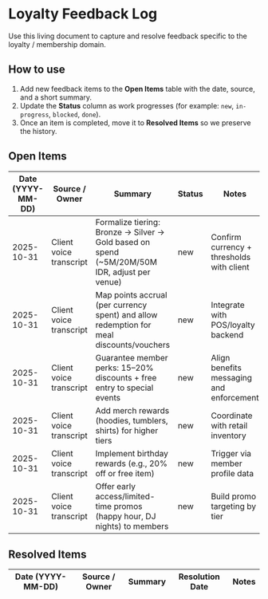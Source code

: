 <!-- Feedback tracker for Loyalty workstreams. Update as items are addressed. -->

# Loyalty Feedback Log

Use this living document to capture and resolve feedback specific to the loyalty / membership domain.

## How to use

1. Add new feedback items to the **Open Items** table with the date, source, and a short summary.
2. Update the **Status** column as work progresses (for example: `new`, `in-progress`, `blocked`, `done`).
3. Once an item is completed, move it to **Resolved Items** so we preserve the history.

## Open Items

| Date (YYYY-MM-DD) | Source / Owner | Summary | Status | Notes |
| --- | --- | --- | --- | --- |
| 2025-10-31 | Client voice transcript | Formalize tiering: Bronze → Silver → Gold based on spend (~5M/20M/50M IDR, adjust per venue) | new | Confirm currency + thresholds with client |
| 2025-10-31 | Client voice transcript | Map points accrual (per currency spent) and allow redemption for meal discounts/vouchers | new | Integrate with POS/loyalty backend |
| 2025-10-31 | Client voice transcript | Guarantee member perks: 15–20% discounts + free entry to special events | new | Align benefits messaging and enforcement |
| 2025-10-31 | Client voice transcript | Add merch rewards (hoodies, tumblers, shirts) for higher tiers | new | Coordinate with retail inventory |
| 2025-10-31 | Client voice transcript | Implement birthday rewards (e.g., 20% off or free item) | new | Trigger via member profile data |
| 2025-10-31 | Client voice transcript | Offer early access/limited-time promos (happy hour, DJ nights) to members | new | Build promo targeting by tier |

## Resolved Items

| Date (YYYY-MM-DD) | Source / Owner | Summary | Resolution Date | Notes |
| --- | --- | --- | --- | --- |
